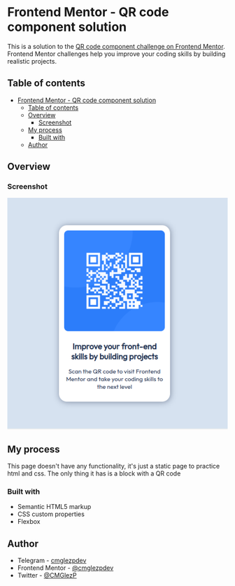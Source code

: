 # Frontend Mentor - QR code component solution

This is a solution to the [QR code component challenge on Frontend Mentor](https://www.frontendmentor.io/challenges/qr-code-component-iux_sIO_H). Frontend Mentor challenges help you improve your coding skills by building realistic projects.

## Table of contents

- [Frontend Mentor - QR code component solution](#frontend-mentor---qr-code-component-solution)
  - [Table of contents](#table-of-contents)
  - [Overview](#overview)
    - [Screenshot](#screenshot)
  - [My process](#my-process)
    - [Built with](#built-with)
  - [Author](#author)

## Overview

### Screenshot

![qr-code](./screenshot.png)

## My process

This page doesn't have any functionality, it's just a static page to practice html and css.
The only thing it has is a block with a QR code

### Built with

- Semantic HTML5 markup
- CSS custom properties
- Flexbox

## Author

- Telegram - [cmglezpdev](https://t.me/cmglezpdev)
- Frontend Mentor - [@cmglezpdev](https://www.frontendmentor.io/profile/cmglezpdev)
- Twitter - [@CMGlezP](https://www.twitter.com/CMGlezP)
